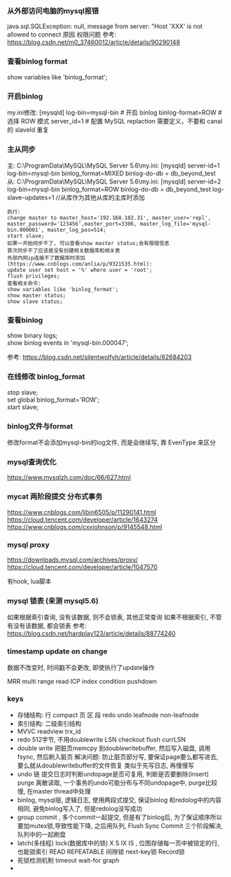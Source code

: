 ### 从外部访问电脑的mysql报错
java.sql.SQLException: null, message from server: "Host 'XXX' is not allowed to connect
原因 权限问题
参考: https://blog.csdn.net/m0_37460012/article/details/90290148


### 查看binlog format
 show variables like 'binlog_format';

 ### 开启binlog

 my.ini修改:
 [mysqld]
log-bin=mysql-bin # 开启 binlog
binlog-format=ROW # 选择 ROW 模式
server_id=1 # 配置 MySQL replaction 需要定义，不要和 canal 的 slaveId 重复

### 主从同步
主:
	C:\ProgramData\MySQL\MySQL Server 5.6\my.ini:
	[mysqld]
	server-id=1
	log-bin=mysql-bin
	binlog_format=MIXED
	binlog-do-db = db_beyond_test
从:
	C:\ProgramData\MySQL\MySQL Server 5.6\my.ini:
	[mysqld]
	server-id=2
	log-bin=mysql-bin
	binlog_format=ROW
	binlog-do-db = db_beyond_test
	log-slave-updates=1 //从库作为其他从库的主库时添加
	
	执行:
	change master to master_host='192.168.102.31', master_user='repl', master_password='123456',master_port=3306, master_log_file='mysql-bin.000001', master_log_pos=514;
	start slave;
	如果一开始同步不了, 可以查看show master status;会有报错信息
	首次同步不了应该是没有创建相关数据库和相关表
	外部内网ip连接不了数据库时添加(https://www.cnblogs.com/anlia/p/9321535.html):
	update user set host = '%' where user = 'root';
	flush privileges;
	查看相关命令:
	show variables like 'binlog_format';
	show master status;
	show slave status;

### 查看binlog
show binary logs;  
show binlog events in 'mysql-bin.000047';  

参考: https://blog.csdn.net/silentwolfyh/article/details/82684203

### 在线修改 binlog_format
stop slave;  
set global binlog_format='ROW';  
start slave;  

### binlog文件与format
修改format不会添加mysql-bin的log文件, 而是会继续写, 靠 EvenType 来区分

### mysql查询优化
https://www.mysqlzh.com/doc/66/627.html


### mycat 两阶段提交 分布式事务
https://www.cnblogs.com/libin6505/p/11290141.html
https://cloud.tencent.com/developer/article/1643274
https://www.cnblogs.com/cxxjohnson/p/9145548.html

### mysql proxy
https://downloads.mysql.com/archives/proxy/
https://cloud.tencent.com/developer/article/1047570

有hook, lua脚本

### mysql 锁表 (亲测 mysql5.6)
如果根据索引查询, 没有该数据, 则不会锁表, 其他正常查询
如果不根据索引, 不管有没有该数据, 都会锁表
参考: https://blog.csdn.net/hardplay123/article/details/88774240


### timestamp update on change 
数据不改变时, 时间戳不会更改, 即使执行了update操作


MRR multi range read 
ICP index condition pushdown

### keys
- 存储结构: 行 compact 页 区 段 redo undo leafnode non-leafnode
- 索引结构: 二级索引结构
- MVVC readview trx_id
- redo 512字节, 不用doublewrite LSN  checkout flush currLSN
- double write 把脏页memcpy 到doublewritebuffer, 然后写入磁盘, 调用fsync, 然后刷入脏页
  解决问题: 防止脏页部分写, 要保证page要么都写进去, 要么就从doublewritebuffer的文件恢复
  类似于先写日志, 再慢慢写
- undo 链 提交日志时判断undopage是否可复用, 判断是否要删除(insert)
  purge 离散读取, 一个事务的undo可能分布与不同undopage中, purge比较慢, 在master thread中处理
- binlog, mysql层, 逻辑日志, 使用两段式提交, 保证binlog 和redolog中的内容相同, 避免binlog写入了, 但是redolog没写成功
- group commit , 多个commit一起提交, 但是有了binlog后, 为了保证顺序所以要加mutex锁,导致性能下降, 之后用队列, Flush Sync Commit 三个阶段解决, 队列中的一起刷盘
- latch(多线程) lock(数据库中的锁)   X S IX IS , 位图存储每一页中被锁定的行, 也能锁索引
  READ REPEATABLE 间隙锁 next-key锁 Record锁
- 死锁检测机制  timeout wait-for graph
- 